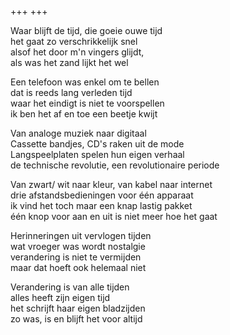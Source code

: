 +++
+++

Waar blijft de tijd, die goeie ouwe tijd\
het gaat zo verschrikkelijk snel\
alsof het door m\'n vingers glijdt,\
als was het zand lijkt het wel

Een telefoon was enkel om te bellen\
dat is reeds lang verleden tijd\
waar het eindigt is niet te voorspellen\
ik ben het af en toe een beetje kwijt

Van analoge muziek naar digitaal\
Cassette bandjes, CD\'s raken uit de mode\
Langspeelplaten spelen hun eigen verhaal\
de technische revolutie, een revolutionaire periode

Van zwart/ wit naar kleur, van kabel naar internet\
drie afstandsbedieningen voor één apparaat\
ik vind het toch maar een knap lastig pakket\
één knop voor aan en uit is niet meer hoe het gaat

Herinneringen uit vervlogen tijden\
wat vroeger was wordt nostalgie\
verandering is niet te vermijden\
maar dat hoeft ook helemaal niet

Verandering is van alle tijden\
alles heeft zijn eigen tijd\
het schrijft haar eigen bladzijden\
zo was, is en blijft het voor altijd
